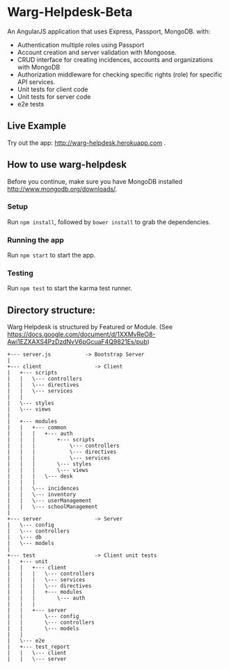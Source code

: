 Warg-Helpdesk-Beta
==================

An AngularJS application that uses Express, Passport, MongoDB. with: 

* Authentication multiple roles using Passport
* Account creation and server validation with Mongoose.
* CRUD interface for creating incidences, accounts and organizations with MongoDB
* Authorization middleware for checking specific rights (role) for specific API services. 
* Unit tests for client code
* Unit tests for server code
* e2e tests

## Live Example
Try out the app: <http://warg-helpdesk.herokuapp.com> . 

## How to use warg-helpdesk

Before you continue, make sure you have MongoDB installed <http://www.mongodb.org/downloads/>. 

### Setup
Run `npm install`, followed by `bower install` to grab the dependencies.

### Running the app
Run `npm start` to start the app.

### Testing
Run `npm test` to start the karma test runner.

## Directory structure:
Warg Helpdesk is structured by Featured or Module.
(See https://docs.google.com/document/d/1XXMvReO8-Awi1EZXAXS4PzDzdNvV6pGcuaF4Q9821Es/pub)

    +--- server.js           -> Bootstrap Server
    |
    +--- client                 -> Client
    |   +--- scripts
    |   |   \--- controllers
    |   |   \--- directives
    |   |   \--- services
    |   |
    |   \--- styles
    |   \--- views
    |
    |   +--- modules
    |   |   +--- common 
    |   |   |   +--- auth
    |   |   |       +--- scripts
    |   |   |           \--- controllers
    |   |   |           \--- directives
    |   |   |           \--- services
    |   |   |       \--- styles
    |   |   |       \--- views
    |   |   |   \--- desk
    |   |   |
    |   |   \--- incidences
    |   |   \--- inventory
    |   |   \--- userManagement
    |   |   \--- schoolManagement
    |
    +--- server                 -> Server
    |   \--- config
    |   \--- controllers
    |   \--- db
    |   \--- models
    |           
    +--- test                   -> Client unit tests
    |   +--- unit
    |   |   +--- client
    |   |   |   \--- controllers
    |   |   |   \--- services
    |   |   |   \--- directives
    |   |   |   +--- modules
    |   |   |       \--- auth
    |   |   |
    |   |   +--- server
    |   |       \--- config
    |   |       \--- controllers
    |   |       \--- models
    |   |
    |   \--- e2e
    |   +--- test_report
    |   |   \--- client        
    |   |   \--- server

                    


